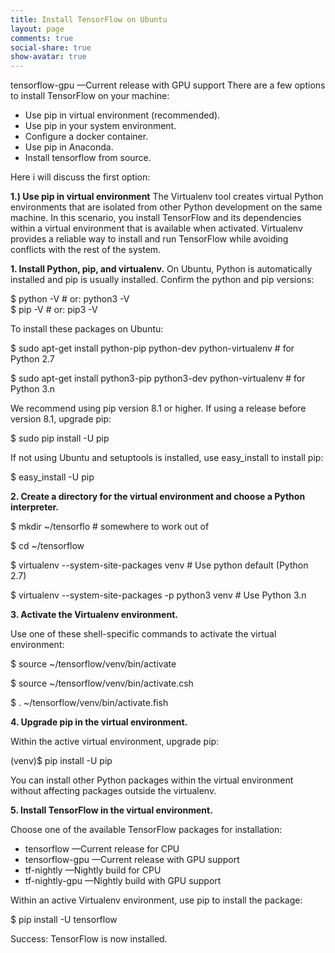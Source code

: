 ```yaml
---
title: Install TensorFlow on Ubuntu
layout: page
comments: true
social-share: true
show-avatar: true
---
```


tensorflow-gpu —Current release with GPU support
There are a few options to install TensorFlow on your machine:

* Use pip in virtual environment (recommended).
* Use pip in your system environment.
* Configure a docker container.
* Use pip in Anaconda.
* Install tensorflow from source.

Here i will discuss the first option:

**1.) Use pip in virtual environment**
				The Virtualenv tool creates virtual Python environments that are isolated from other Python development on the same machine. In this scenario, you install TensorFlow and its dependencies within a virtual environment that is available when activated. Virtualenv provides a reliable way to install and run TensorFlow while avoiding conflicts with the rest of the system.

**1. Install Python, pip, and virtualenv.**
		On Ubuntu, Python is automatically installed and pip is usually installed. Confirm the python and pip versions:
		
$ python -V        # or: python3 -V   
$  pip -V                # or: pip3 -V	 

To install these packages on Ubuntu:

$ sudo apt-get install python-pip python-dev python-virtualenv        # for Python 2.7

$ sudo apt-get install python3-pip python3-dev python-virtualenv  # for Python 3.n
	 
We recommend using pip version 8.1 or higher. If using a release before version 8.1, upgrade pip:

$ sudo pip install -U pip

If not using Ubuntu and setuptools is installed, use easy_install to install pip:

$ easy_install -U pip

**2. Create a directory for the virtual environment and choose a Python interpreter.**

$ mkdir ~/tensorflo         # somewhere to work out of

$ cd ~/tensorflow

$ virtualenv --system-site-packages venv                            # Use python default (Python 2.7)

$ virtualenv --system-site-packages -p python3 venv                        # Use Python 3.n

**3. Activate the Virtualenv environment.**

Use one of these shell-specific commands to activate the virtual environment:

$ source ~/tensorflow/venv/bin/activate

$ source ~/tensorflow/venv/bin/activate.csh

$ . ~/tensorflow/venv/bin/activate.fish

**4. Upgrade pip in the virtual environment.**

Within the active virtual environment, upgrade pip:

(venv)$ pip install -U pip

You can install other Python packages within the virtual environment without affecting packages outside the virtualenv.

**5. Install TensorFlow in the virtual environment.**

Choose one of the available TensorFlow packages for installation:

* tensorflow —Current release for CPU
* tensorflow-gpu —Current release with GPU support
* tf-nightly —Nightly build for CPU
*  tf-nightly-gpu —Nightly build with GPU support

Within an active Virtualenv environment, use pip to install the package:

 $ pip install -U tensorflow
 
 Success: TensorFlow is now installed.